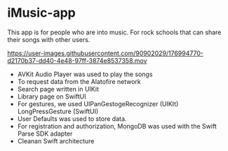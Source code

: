 # iMusic-app

This app is for people who are into music. For rock schools that can share their songs with other users.

https://user-images.githubusercontent.com/90902029/176994770-d2170b37-dd40-4e48-97ff-3874e8537358.mov

* AVKit Audio Player was used to play the songs
* To request data from the Alatofire network
* Search page written in UIKit
* Library page on SwiftUI
* For gestures, we used UIPanGestogeRecognizer (UIKIt) LongPressGesture (SwiftUI)
* User Defaults was used to store data.
* For registration and authorization, MongoDB was used with the Swift Parse SDK adapter
* Cleanan Swift architecture
